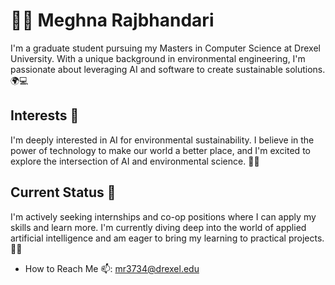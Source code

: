 # 🙋‍♀️ Meghna Rajbhandari

I'm a graduate student pursuing my Masters in Computer Science at Drexel University. With a unique background in environmental engineering, I'm passionate about leveraging AI and software to create sustainable solutions. 🌍💻

## Interests 🚀
I'm deeply interested in AI for environmental sustainability. I believe in the power of technology to make our world a better place, and I'm excited to explore the intersection of AI and environmental science. 🌳🤖

## Current Status 🎯
I'm actively seeking internships and co-op positions where I can apply my skills and learn more. I'm currently diving deep into the world of applied artificial intelligence and am eager to bring my learning to practical projects. 🧠💡

- How to Reach Me 📫: mr3734@drexel.edu
